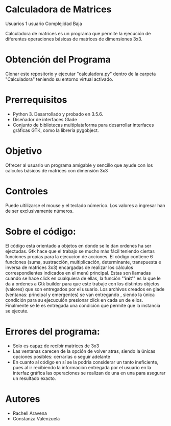 # Calculadora de Matrices
Usuarios	1 usuario
Complejidad	Baja

Calculadora de matrices es un programa que permite la ejecución de diferentes operaciones básicas de matrices de dimensiones 3x3. 

# Obtención del Programa
Clonar este repositorio y ejecutar "calculadora.py" dentro de la carpeta "Calculadora" teniendo su entorno virtual activado.

# Prerrequisitos
- Python 3. Desarrollado y probado en 3.5.6.
- Diseñador de interfaces Glade
- Conjunto de bibliotecas multiplataforma para desarrollar interfaces gráficas GTK, como la librería pygobject.

# Objetivo
Ofrecer al usuario un programa amigable y sencillo que ayude con los calculos básicos de matrices con dimensión 3x3

# Controles
Puede ultilizarse el mouse y el teclado númerico.
Los valores a ingresar han de ser exclusivamente números.

# Sobre el código:
El código está orientado a objetos en donde se le dan ordenes ha ser ejectudas. Gtk hace que el trabajo se mucho más fácil teniendo ciertas funciones propias para la ejecucíon de acciones.
El código contiene 6 funciones (suma, sustracción, multiplicación, determinante, transpuesta e inversa de matrices 3x3) encargadas de realizar los cálculos correspondientes indicados en el menú principal. Estas son llamadas cuando se hace click en cualquiera de ellas, la función "'__init__'" es la que le da a ordenes a Gtk builder para que este trabaje con los distintos objetos (valores) que son entregados por el usuario. Los archivos creados en glade (ventanas: principal y emergentes) se van entregando , siendo la única condición para su ejecucuión presionar click en cada un de ellos.
Finalmente se le es entregada una condición que permite que la instancia se ejecute.

# Errores del programa:
- Solo es capaz de recibir matrices de 3x3 
- Las ventanas carecen de la opción de volver atras, siendo la únicas opciones posibles: cerrarlas o seguir adelante
- En cuanto al código en sí se la podría considerar un tanto ineficiente, pues al ir recibiendo la información entregada por el usuario en la interfaz gráfica las operaciones se realizan de una en una para asegurar un resultado exacto.

# Autores
- Rachell Aravena
- Constanza Valenzuela
